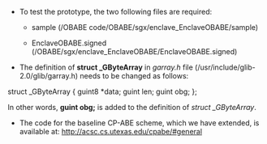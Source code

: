 * To test the prototype, the two following files are required:

  * sample (/OBABE code/OBABE/sgx/enclave_EnclaveOBABE/sample)

  * EnclaveOBABE.signed (/OBABE/sgx/enclave_EnclaveOBABE/EnclaveOBABE.signed)

* The definition of **struct _GByteArray** in *garray.h* file (/usr/include/glib-2.0/glib/garray.h) needs to be changed as follows:

struct _GByteArray
{
  guint8 *data;
  guint	  len;
  guint   obg;
};

In other words, **guint obg;** is added to the definition of *struct _GByteArray*. 


* The code for the baseline CP-ABE scheme, which we have extended, is available at:
http://acsc.cs.utexas.edu/cpabe/#general
